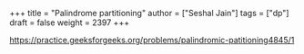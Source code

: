 +++
title = "Palindrome partitioning"
author = ["Seshal Jain"]
tags = ["dp"]
draft = false
weight = 2397
+++

<https://practice.geeksforgeeks.org/problems/palindromic-patitioning4845/1>
